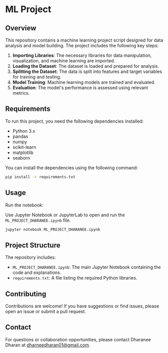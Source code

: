 # ML Project

## Overview
This repository contains a machine learning project script designed for data analysis and model building. The project includes the following key steps:

1. **Importing Libraries**: The necessary libraries for data manipulation, visualization, and machine learning are imported.
2. **Loading the Dataset**: The dataset is loaded and prepared for analysis.
3. **Splitting the Dataset**: The data is split into features and target variables for training and testing.
4. **Model Training**: Machine learning models are trained and evaluated.
5. **Evaluation**: The model's performance is assessed using relevant metrics.

## Requirements
To run this project, you need the following dependencies installed:

- Python 3.x
- pandas
- numpy
- scikit-learn
- matplotlib
- seaborn

You can install the dependencies using the following command:

```bash
pip install -r requirements.txt
```

## Usage
Run the notebook:

Use Jupyter Notebook or JupyterLab to open and run the `ML_PROJECT_DHARANEE.ipynb` file.

```bash
jupyter notebook ML_PROJECT_DHARANEE.ipynb
```

## Project Structure
The repository includes:

- `ML_PROJECT_DHARANEE.ipynb`: The main Jupyter Notebook containing the code and explanations.
- `requirements.txt`: A file listing the required Python libraries.

## Contributing
Contributions are welcome! If you have suggestions or find issues, please open an issue or submit a pull request.


## Contact
For questions or collaboration opportunities, please contact Dharanee Dharan at dharneedharan01@gmail.com.

